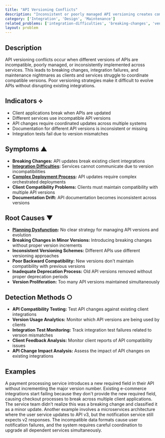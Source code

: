 ```yaml
---
title: "API Versioning Conflicts"
description: "Inconsistent or poorly managed API versioning creates compatibility issues, breaking changes, and integration failures between services."
category: ['Integration', 'Design', 'Maintenance']
related_problems: ['integration-difficulties', 'breaking-changes', 'vendor-dependency', 'deployment-coupling']
layout: problem
---
```


## Description

API versioning conflicts occur when different versions of APIs are incompatible, poorly managed, or inconsistently implemented across services. This leads to breaking changes, integration failures, and maintenance nightmares as clients and services struggle to coordinate compatible versions. Poor versioning strategies make it difficult to evolve APIs without disrupting existing integrations.

## Indicators ⟡

- Client applications break when APIs are updated
- Different services use incompatible API versions
- API changes require coordinated updates across multiple systems
- Documentation for different API versions is inconsistent or missing
- Integration tests fail due to version mismatches

## Symptoms ▲

- **Breaking Changes:** API updates break existing client integrations
- **[Integration Difficulties](integration-difficulties.md):** Services cannot communicate due to version incompatibilities
- **[Complex Deployment Process](complex-deployment-process.md):** API updates require complex orchestrated deployments
- **Client Compatibility Problems:** Clients must maintain compatibility with multiple API versions
- **Documentation Drift:** API documentation becomes inconsistent across versions

## Root Causes ▼

- **[Planning Dysfunction](planning-dysfunction.md):** No clear strategy for managing API versions and evolution
- **Breaking Changes in Minor Versions:** Introducing breaking changes without proper version increments
- **Inconsistent Versioning Schemes:** Different APIs use different versioning approaches
- **Poor Backward Compatibility:** New versions don't maintain compatibility with previous versions
- **Inadequate Deprecation Process:** Old API versions removed without proper deprecation periods
- **Version Proliferation:** Too many API versions maintained simultaneously

## Detection Methods ○

- **API Compatibility Testing:** Test API changes against existing client integrations
- **Version Usage Analytics:** Monitor which API versions are being used by clients
- **Integration Test Monitoring:** Track integration test failures related to version mismatches
- **Client Feedback Analysis:** Monitor client reports of API compatibility issues
- **API Change Impact Analysis:** Assess the impact of API changes on existing integrations

## Examples

A payment processing service introduces a new required field in their API without incrementing the major version number. Existing e-commerce integrations start failing because they don't provide the new required field, causing checkout processes to break across multiple client applications. The service team didn't realize this was a breaking change and classified it as a minor update. Another example involves a microservices architecture where the user service updates to API v3, but the notification service still expects v2 responses. The incompatible data formats cause user notification failures, and the system requires careful coordination to upgrade all dependent services simultaneously.